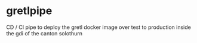 # gretlpipe
CD / CI pipe to deploy the gretl docker image over test to production inside the gdi of the canton solothurn
